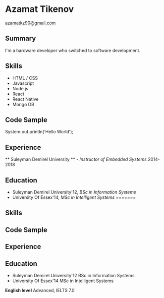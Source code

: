 # Azamat Tikenov

azamatkz90@gmail.com

## Summary

I'm a hardware developer who switched to software development.

## Skills

- HTML / CSS
- Javascript
- Node.js
- React
- React Native
- Mongo DB

## Code Sample

System.out.println('Hello World');

## Experience

** Suleyman Demirel University ** - _Instructor of Embedded Systems_ 2014-2018

## Education

- Suleyman Demirel University'12, _BSc in Information Systems_
- University Of Essex'14, _MSc in Intelligent Systems_
=======
## Skills

## Code Sample

## Experience

## Education

- Suleyman Demirel University'12
  BSc in Information Systems
- University Of Essex'14
  MSc in Intelligent Systems

**English level**
Advanced, IELTS 7.0
